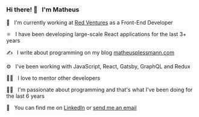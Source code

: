 ### Hi there! 👋  &nbsp; I'm Matheus

🏢 &nbsp; I'm currently working at [Red Ventures](https://redventures.com/) as a Front-End Developer

⚛️ &nbsp; I have been developing large-scale React applications for the last 3+ years

✍️ &nbsp; I write about programming on my blog [matheusplessmann.com](https://matheusplessmann.com/)

⚙️ &nbsp; I've been working with JavaScript, React, Gatsby, GraphQL and Redux

👨‍🏫 &nbsp; I love to mentor other developers

👨‍💻 &nbsp; I'm passionate about programming and that's what I've been doing for the last 6 years

📩 &nbsp; You can find me on [LinkedIn](https://www.linkedin.com/in/matheus-plessmann/) or [send me an email](mailto:maplessmann@gmail.com)

